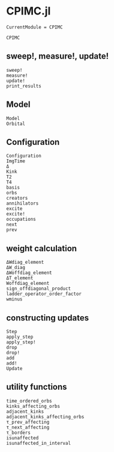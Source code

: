 # CPIMC.jl

```@meta
CurrentModule = CPIMC
```

```@docs
CPIMC
```

## sweep!, measure!, update!

```@docs
sweep!
measure!
update!
print_results
```

## Model

```@docs
Model
Orbital
```

## Configuration

```@docs
Configuration
ImgTime
Δ
Kink
T2
T4
basis
orbs
creators
annihilators
excite
excite!
occupations
next
prev
```

## weight calculation

```@docs
ΔWdiag_element
ΔW_diag
ΔWoffdiag_element
ΔT_element
Woffdiag_element
sign_offdiagonal_product
ladder_operator_order_factor
wminus
```

## constructing updates

```@docs
Step
apply_step
apply_step!
drop
drop!
add
add!
Update
```

## utility functions

```@docs
time_ordered_orbs
kinks_affecting_orbs
adjacent_kinks
adjacent_kinks_affecting_orbs
τ_prev_affecting
τ_next_affecting
τ_borders
isunaffected
isunaffected_in_interval
```
